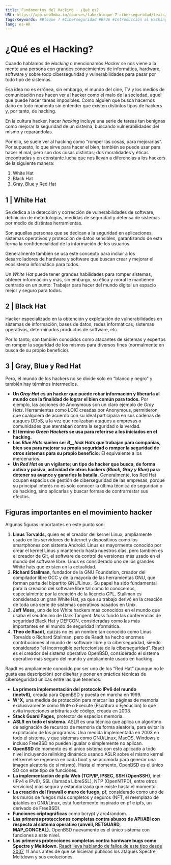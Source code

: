 ```yaml
---
title: Fundamentos del Hacking - ¿Qué es?
URL: https://app.web3mba.io/courses/take/bloque-7-ciberseguridad/texts/36515421-01-fundamentos-del-hacking-01-que-es
Tags/Keywords: #Bloque 7 #Ciberseguridad #B7U6 #Introducción al Hacking #Hacking #fundamentos del hacking #fundamentos #que es el hacking
lang: es-AR
---
```

# ¿Qué es el Hacking?
Cuando hablamos de _Hacking_ o mencionamos _Hacker_ se nos viene a la mente una persona con grandes conocimientos de informática, hardware, software y sobre todo ciberseguridad y vulnerabilidades para pasar por todo tipo de sistemas.

Esa idea no es errónea, sin embargo, el mundo del cine, TV y los medios de comunicación nos hacen ver al hacker como el malo de la sociedad, aquel que puede hacer tareas imposibles. Como alguien que busca hacernos daño en todo momento sin entender que existen distintos tipos de hackers y, por tanto, de hacking.

En la cultura hacker, hacer _hacking_ incluye una serie de tareas tan benignas como mejorar la seguridad de un sistema, buscando vulnerabilidades del mismo y reparándolas. 

Por ello, se suele ver al hacking como “romper las cosas, para mejorarlas”. Por supuesto, lo que sirve para hacer el bien, también se puede usar para hacer el mal, pero son dos cosas distintas; dos moralidades y éticas encontradas y en constante lucha que nos llevan a diferencias a los hackers de la siguiente manera:
1. White Hat
2. Black Hat
3. Gray, Blue y Red Hat

## 1 | White Hat
Se dedica a la detección y corrección de vulnerabilidades de software, definición de metodologías, medidas de seguridad y defensa de sistemas por medio de distintas herramientas. 

Son aquellas personas que se dedican a la seguridad en aplicaciones, sistemas operativos y protección de datos sensibles, garantizando de esta forma la confidencialidad de la información de los usuarios. 

Generalmente también se usa este concepto para incluir a los desarrolladores de hardware y software que buscan crear y mejorar el ecosistema informático para todos. 

Un _White Hat_ puede tener grandes habilidades para romper sistemas, obtener información y más, sin embargo, su ética y moral le mantienen centrado en un punto: Trabajar para hacer del mundo digital un espacio mejor y seguro para todos. 

## 2 | Black Hat
Hacker especializado en la obtención y explotación de vulnerabilidades en sistemas de información, bases de datos, redes informáticas, sistemas operativos, determinados productos de software, etc. 

Por lo tanto, son también conocidos como atacantes de sistemas y expertos en romper la seguridad de los mismos para diversos fines (normalmente en busca de su propio beneficio).

## 3 | Gray, Blue y Red Hat
Pero, el mundo de los hackers no se divide solo en “blanco y negro” y también hay términos intermedios. 

- **Un _Gray Hat_ es un hacker que puede robar información y liberarla al mundo con la finalidad de lograr el bien común para todos.** Por ejemplo, las acciones de Anonymous son un claro ejemplo de _Gray Hats_. Herramientas como LOIC creadas por Anonymous, permitieron que cualquiera de acuerdo con su ideal participara en sus cadenas de ataques DDoS, a la vez que realizaban ataques a empresas o comunidades que atentaban contra la seguridad o la verdad.  
- **El término _Green Hackers_ se usa para referirse a los iniciados en el hacking.** 
- **Los _Blue Hats_ suelen ser _B__lack Hats_ que trabajan para compañías, bien sea para mejorar su propia seguridad o romper la seguridad de otros sistemas para su propio beneficio:** El equivalente a los mercenarios. 
- **Un _Red Hat_ es un vigilante; un tipo de hacker que busca, de forma activa y pasiva, actividad de otros hackers (_Black, Gray y Blue_) para detener su avance y ganarles la batalla.** Generalmente, los Red Hat ocupan espacios de gestión de ciberseguridad de las empresas, porque su principal interés no es solo conocer la última técnica de seguridad o de hacking, sino aplicarlas y buscar formas de contrarrestar sus efectos. 

## Figuras importantes en el movimiento hacker
Algunas figuras importantes en este punto son:
1. **Linus Torvalds,** quien es el creador del kernel Linux, ampliamente usado en los servidores de Internet y dispositivos como los smartphones con sistema Android. Linus es mayormente conocido por crear el kernel Linus y mantenerlo hasta nuestros días, pero también es el creador de Git, el software de control de versiones más usado en el mundo del software libre. Linus es considerado uno de los grandes White hats que existen en la actualidad.
2. **Richard Stallman,** fundador de la GNU Foundation, creador del compilador libre GCC y de la mayoría de las herramientas GNU, que forman parte del bipartito GNU/Linux.  Su papel ha sido fundamental para la creación del software libre tal como lo conocemos, especialmente por la creación de la licencia GPL. Stallman es considerado un gran White Hat, ya que su trabajo derivó en la creación de toda una serie de sistemas operativos basados en Unix.
3. **Jeff Moss,** uno de los White hackers más conocidos en el mundo que usaba el seudónimo de Dark Tangent. Moss fundó las conferencias de seguridad Black Hat y DEFCON, consideradas como las más importantes en el mundo de seguridad informática.
4. **Theo de Raadt,** quizás no es un nombre tan conocido como Linus Torvalds o Richard Stallman, pero de Raadt ha hecho enormes contribuciones al mundo del software libre y la ciberseguridad, siendo considerado "el incorregible perfeccionista de la ciberseguridad”. Raadt es el creador del sistema operativo OpenBSD, considerado el sistema operativo más seguro del mundo y ampliamente usado en hacking.

Raadt es ampliamente conocido por ser uno de los “Red Hat” (aunque no le gusta esa descripción) por diseñar y poner en práctica técnicas de ciberseguridad únicas entre las que tenemos:
- **La primera implementación del protocolo IPv6 del mundo (inetv6),** creada para OpenBSD y puesta en marcha en 1999.
- **W^X,** una medida de protección para marcar las páginas de memoria exclusivamente como Write o Execute (Escritura o Ejecución) lo que evita inyecciones arbitrarias de código, creada en 2003. 
- **Stack Guard Pages,** protector de espacios memoria. 
- **ASLR en todo el sistema.** ASLR es una técnica que aplica un algoritmo de asignación de recursos de memoria de forma aleatoria, para evitar la explotación de los programas. Una medida implementada en 2003 en todo el sistema, y que sistemas como GNU/Linux, MacOS, Windows e incluso FreeBSD no pueden igualar o simplemente no aplican. 
- **OpenBSD** de momento es el único sistema con esto aplicado a todo nivel incluyendo relinking dinámico usando ASLR sobre el mismo kernel (el kernel se regenera en cada boot y se acomoda para generar una imagen aleatoria de sí mismo). Hasta el momento, OpenBSD es el único SO con este tipo de funciones. 
- **La implementación de pila Web (TCP/IP, IPSEC, SSH (OpenSSH),** inet (IPv4 e IPv6), SSL (llamada LibreSSL), NTP (OpenNTPD), entre otros servicios) más segura y estandarizada que existe hasta el momento. 
- **La creación del firewall o muro de fuego,** pf, considerado como uno de los muros de fuegos más completos y seguros (NFT, el reemplazo de iptables en GNU/Linux, está fuertemente inspirado en pf e ipfs, un derivado de FreeBSD). 
- **Funciones criptográficas** como bcrypt y arc4random.
- **Las primeras protecciones completas contra abusos de API/ABI con respecto al sistema operativo (unveil, RETGUARD, MAP_CONCEAL).** OpenBSD nuevamente es el único sistema con funciones a este nivel. 
- **Las primeras protecciones completas contra hardware bugs como Spectre y Meltdown.** [Raadt lleva hablando de fallos de este tipo desde 2007](https://linuxreviews.org/Theo_de_Raadt_on_the_Intel_Core_2_Jun_27,_2007), 11 años antes de que se hicieran públicos los ataques Spectre, Meltdown y sus evoluciones.